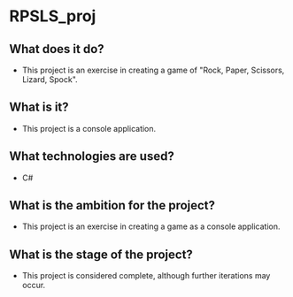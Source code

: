 # RPSLS_proj
## What does it do?
- This project is an exercise in creating a game of "Rock, Paper, Scissors, Lizard, Spock".
## What is it?
- This project is a console application.
## What technologies are used?
- C#
## What is the ambition for the project?
- This project is an exercise in creating a game as a console application.
## What is the stage of the project?
- This project is considered complete, although further iterations may occur.
